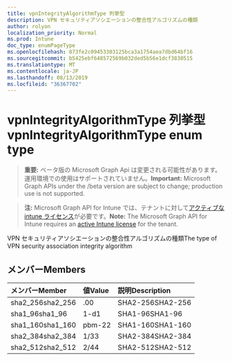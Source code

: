 ```yaml
---
title: vpnIntegrityAlgorithmType 列挙型
description: VPN セキュリティアソシエーションの整合性アルゴリズムの種類
author: rolyon
localization_priority: Normal
ms.prod: Intune
doc_type: enumPageType
ms.openlocfilehash: 873fe2c09453303125bca3a1754aea7dbd64bf16
ms.sourcegitcommit: b5425ebf648572569b032ded5b56e1dcf3830515
ms.translationtype: MT
ms.contentlocale: ja-JP
ms.lasthandoff: 08/13/2019
ms.locfileid: "36367702"
---
```

# <a name="vpnintegrityalgorithmtype-enum-type"></a><span data-ttu-id="99a22-103">vpnIntegrityAlgorithmType 列挙型</span><span class="sxs-lookup"><span data-stu-id="99a22-103">vpnIntegrityAlgorithmType enum type</span></span>

> <span data-ttu-id="99a22-104">**重要:** ベータ版の Microsoft Graph Api は変更される可能性があります。運用環境での使用はサポートされていません。</span><span class="sxs-lookup"><span data-stu-id="99a22-104">**Important:** Microsoft Graph APIs under the /beta version are subject to change; production use is not supported.</span></span>

> <span data-ttu-id="99a22-105">**注:** Microsoft Graph API for Intune では、テナントに対して[アクティブな intune ライセンス](https://go.microsoft.com/fwlink/?linkid=839381)が必要です。</span><span class="sxs-lookup"><span data-stu-id="99a22-105">**Note:** The Microsoft Graph API for Intune requires an [active Intune license](https://go.microsoft.com/fwlink/?linkid=839381) for the tenant.</span></span>

<span data-ttu-id="99a22-106">VPN セキュリティアソシエーションの整合性アルゴリズムの種類</span><span class="sxs-lookup"><span data-stu-id="99a22-106">The type of VPN security association integrity algorithm</span></span>

## <a name="members"></a><span data-ttu-id="99a22-107">メンバー</span><span class="sxs-lookup"><span data-stu-id="99a22-107">Members</span></span>
|<span data-ttu-id="99a22-108">メンバー</span><span class="sxs-lookup"><span data-stu-id="99a22-108">Member</span></span>|<span data-ttu-id="99a22-109">値</span><span class="sxs-lookup"><span data-stu-id="99a22-109">Value</span></span>|<span data-ttu-id="99a22-110">説明</span><span class="sxs-lookup"><span data-stu-id="99a22-110">Description</span></span>|
|:---|:---|:---|
|<span data-ttu-id="99a22-111">sha2_256</span><span class="sxs-lookup"><span data-stu-id="99a22-111">sha2_256</span></span>|<span data-ttu-id="99a22-112">.0</span><span class="sxs-lookup"><span data-stu-id="99a22-112">0</span></span>|<span data-ttu-id="99a22-113">SHA2-256</span><span class="sxs-lookup"><span data-stu-id="99a22-113">SHA2-256</span></span>|
|<span data-ttu-id="99a22-114">sha1_96</span><span class="sxs-lookup"><span data-stu-id="99a22-114">sha1_96</span></span>|<span data-ttu-id="99a22-115">1-d</span><span class="sxs-lookup"><span data-stu-id="99a22-115">1</span></span>|<span data-ttu-id="99a22-116">SHA1-96</span><span class="sxs-lookup"><span data-stu-id="99a22-116">SHA1-96</span></span>|
|<span data-ttu-id="99a22-117">sha1_160</span><span class="sxs-lookup"><span data-stu-id="99a22-117">sha1_160</span></span>|<span data-ttu-id="99a22-118">pbm-2</span><span class="sxs-lookup"><span data-stu-id="99a22-118">2</span></span>|<span data-ttu-id="99a22-119">SHA1-160</span><span class="sxs-lookup"><span data-stu-id="99a22-119">SHA1-160</span></span>|
|<span data-ttu-id="99a22-120">sha2_384</span><span class="sxs-lookup"><span data-stu-id="99a22-120">sha2_384</span></span>|<span data-ttu-id="99a22-121">1/3</span><span class="sxs-lookup"><span data-stu-id="99a22-121">3</span></span>|<span data-ttu-id="99a22-122">SHA2-384</span><span class="sxs-lookup"><span data-stu-id="99a22-122">SHA2-384</span></span>|
|<span data-ttu-id="99a22-123">sha2_512</span><span class="sxs-lookup"><span data-stu-id="99a22-123">sha2_512</span></span>|<span data-ttu-id="99a22-124">2/4</span><span class="sxs-lookup"><span data-stu-id="99a22-124">4</span></span>|<span data-ttu-id="99a22-125">SHA2-512</span><span class="sxs-lookup"><span data-stu-id="99a22-125">SHA2-512</span></span>|



